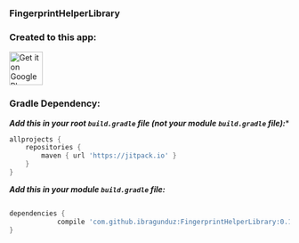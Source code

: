 ### FingerprintHelperLibrary
### Created to this app:
<a href="https://play.google.com/store/apps/details?id=com.eywinapps.applocker">
	<img alt="Get it on Google Play" src="https://play.google.com/intl/en_us/badges/images/generic/en-play-badge.png" height="60" />
</a>

### Gradle Dependency:


***Add this in your root `build.gradle` file (**not** your module `build.gradle` file):****
```gradle
allprojects {
    repositories {
        maven { url 'https://jitpack.io' }
    }
}
```

***Add this in your module `build.gradle` file:***  

```gradle

dependencies {
	        compile 'com.github.ibragunduz:FingerprintHelperLibrary:0.1'
}
```
